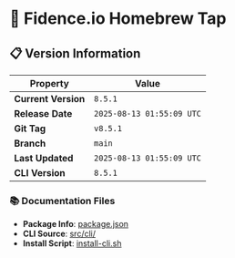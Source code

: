 # 🍺 Fidence.io Homebrew Tap

## 📋 Version Information

| Property | Value |
|----------|-------|
| **Current Version** | `8.5.1` |
| **Release Date** | `2025-08-13 01:55:09 UTC` |
| **Git Tag** | `v8.5.1` |
| **Branch** | `main` |
| **Last Updated** | `2025-08-13 01:55:09 UTC` |
| **CLI Version** | `8.5.1` |

### 📚 Documentation Files
- **Package Info**: [package.json](package.json)
- **CLI Source**: [src/cli/](src/cli/)
- **Install Script**: [install-cli.sh](install-cli.sh)




